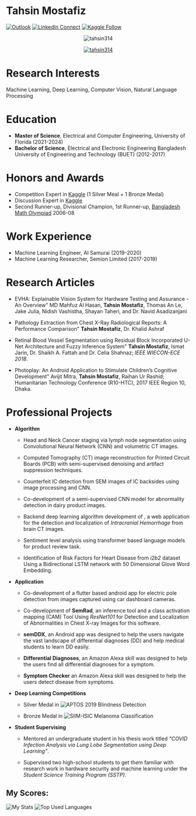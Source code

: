 # Tahsin Mostafiz

[![Outlook](https://img.shields.io/badge/%20-Send%20Mail-black?color=14171A&labelColor=ef5350&logo=gmail&logoColor=ffffff)](mailto:m.tahsinmostafiz@ufl.edu?subject=From%20GitHub&body=Hi,%20there.%20Found%20you%20from%20GitHub.)
[![LinkedIn Connect](https://img.shields.io/badge/%20-Connect-black?color=14171A&labelColor=212121&logo=linkedin&logoColor=ffffff)](https://www.linkedin.com/in/mohammad-tahsin-mostafiz-276292141/)
[![Kaggle Follow](https://img.shields.io/badge/%20-Follow-black?color=14171A&labelColor=37474f&logo=kaggle&logoColor=4fc3f7)](https://www.kaggle.com/tahsin)

<p align="center"> <img src="https://komarev.com/ghpvc/?username=tahsin314&label=Profile%20views&color=0e75b6&style=for-the-badge" alt="tahsin314" /> </p>

<p align="center"> <a href="https://github.com/ryo-ma/github-profile-trophy"><img src="https://github-profile-trophy.vercel.app/?username=tahsin314&theme=onedark" alt="tahsin314" /></a> </p>

<p align="center">
    <script type="text/javascript" src="//rf.revolvermaps.com/0/0/6.js?i=5fdyz2lmnn5&m=7&c=e63100&cr1=ffffff&f=arial&l=0&bv=90&lx=-420&ly=420&hi=20&he=7&hc=a8ddff&rs=80" async="async"></script>
</p>

# Research Interests

<span>Machine Learning, Deep Learning, Computer Vision, Natural Language
Processing</span>

# Education

- **Master of Science**, Electrical and Computer Engineering, University of Florida (2021-2024)
- **Bachelor of Science**, Electrical and Electronic Engineering
Bangladesh University of Engineering and Technology (BUET) (2012-2017)

# Honors and Awards

- Competition Expert in [Kaggle](https://www.kaggle.com/tahsin) (1 Silver Meal + 1 Bronze Medal)
- Discussion Expert in [Kaggle](https://www.kaggle.com/tahsin)
- Second Runner-up, Divisional Champion, 1st Runner-up, [Bangladesh Math Olympiad](https://matholympiad.org.bd/) 2006-08
</span>


# Work Experience

- Machine Learning Engineer, AI Samurai (2019-2020)
- Machine Learning Researcher, Semion Limited (2017-2019) 

Research Articles
=================
-   EVHA: Explainable Vision System for Hardware Testing and Assurance - An Overview" MD Mahfuz Al Hasan, **Tahsin Mostafiz**, Thomas An Le, Jake Julia, Nidish      Vashistha,     Shayan Taheri, and Dr. Navid Asadizanjani
-   Pathology Extraction from Chest X-Ray Radiological Reports: A
    Performance Comparison" **Tahsin Mostafiz**, Dr. Khalid Ashraf

-   Retinal Blood Vessel Segmentation using Residual Block
    Incorporated U-Net Architecture and Fuzzy Inference System" **Tahsin
    Mostafiz**, Ismat Jarin, Dr. Shaikh A. Fattah and Dr. Celia Shahnaz;
    *IEEE WIECON-ECE 2018*.

-   Photoplay: An Android Application to Stimulate Children’s
    Cognitive Development" Avijit Mitra, **Tahsin Mostafiz**, Raihan Ur
    Rashid; Humanitarian Technology Conference (R10-HTC), 2017 IEEE
    Region 10, Dhaka.

# Professional Projects
-   **Algorithm**

    -   Head and Neck Cancer staging via lymph node segmentation using
        Convolutional Neural Network (CNN) and volumetric CT images.

    -   Computed Tomography (CT) image reconstruction for Printed
        Circuit Boards (PCB) with semi-supervised denoising and artifact
        suppression techniques.

    -   Counterfeit IC detection from SEM images of IC backsides using
        image processing and CNN.

    -   Co-development of a semi-supervised CNN model for abnormality
        detection in dairy product images.

    -   Backend deep learning algorithm development of [
        ](https://radassist.net/), a web application for the detection
        and localization of *Intracranial Hemorrhage* from brain CT
        images.

    -   Sentiment level analysis using transformer based language models
        for product review task.

    -   Identification of Risk Factors for Heart Disease from *i2b2*
        dataset Using a Bidirectional LSTM network with 50 Dimensional
        Glove Word Embedding.

-   **Application**

    -   Co-development of a flutter based android app for electric pole
        detection from images captured using car dashboard cameras.

    -   Co-development of **SemRad**, an inference tool and a class
        activation mapping (CAM) Tool Using *ResNet101* for Detection
        and Localization of Abnormalities in Chest X-ray Images for this
        software.

    -   **semDDX**, an Android app was designed to help the users
        navigate the vast landscape of differential diagnoses (DD) and
        help medical students to learn DD easily.

    -   **Differential Diagnoses**, an Amazon Alexa skill was designed
        to help the users find all differential diagnoses for a symptom.

    -   **Symptom Checker** an Amazon Alexa skill was designed to help
        the users detect disease from symptoms.

-   **Deep Learning Competitions**

    -   Silver Medal in ![APTOS 2019 Blindness Detection](https://www.kaggle.com/competitions/aptos2019-blindness-detection)

    -   Bronze Medal in ![SIIM-ISIC Melanoma Classification](https://www.kaggle.com/competitions/siim-isic-melanoma-classification)

-   **Student Supervising**

    -   Mentored an undergraduate student in his thesis work titled
        *"COVID Infection Analysis via Lung Lobe Segmentation using Deep
        Learning"*.

    -   Supervised two high-school students to get them familiar with
        research work in hardware security and machine learning under
        the *Student Science Training Program (SSTP)*.

## My Scores:
![My Stats](https://github-readme-stats.vercel.app/api?username=tahsin314&title_color=3498db&text_color=2ecc71&icon_color=3498db&bg_color=00000000&hide_border=true&show_icons=true&include_all_commits=true&count_private=true&disable_animations=true)
![Top Used Languages](https://github-readme-stats.vercel.app/api/top-langs/?username=tahsin314&title_color=3498db&text_color=2ecc71&icon_color=3498db&bg_color=00000000&hide=TeX&layout=compact)


  


